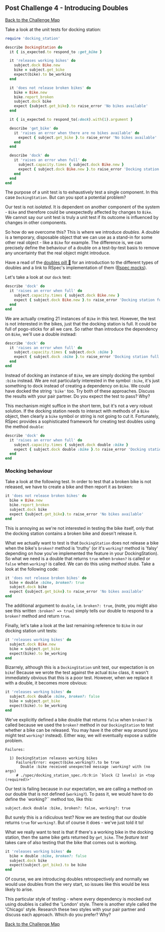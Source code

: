 ## Post Challenge 4 - Introducing Doubles

[Back to the Challenge Map](../0_challenge_map.md)

Take a look at the unit tests for docking station:

```ruby
require 'docking_station'

describe DockingStation do
  it { is_expected.to respond_to :get_bike }

  it 'releases working bikes' do
    subject.dock Bike.new
    bike = subject.get_bike
    expect(bike).to be_working
  end

  it 'does not release broken bikes' do
    bike = Bike.new
    bike.report_broken
    subject.dock bike
    expect {subject.get_bike}.to raise_error 'No bikes available'
  end

  it { is_expected.to respond_to(:dock).with(1).argument }

  describe 'get_bike' do
    it 'raises an error when there are no bikes available' do
      expect { subject.get_bike }.to raise_error 'No bikes available'
    end
  end

  describe 'dock' do
    it 'raises an error when full' do
      subject.capacity.times { subject.dock Bike.new }
      expect { subject.dock Bike.new }.to raise_error 'Docking station full'
    end
  end
end
```

The purpose of a unit test is to exhaustively test a single component.  In this case `DockingStation`.  But can you spot a potential problem?

Our test is not *isolated*.  It is dependent on another component of the system - `Bike` and therefore could be unexpectedly affected by changes to `Bike`.  We cannot say our unit test is truly a unit test if its outcome is influenced by changes in other components.

So how do we overcome this?  This is where we introduce *doubles*.  A *double* is a temporary, disposable object that we can use as a stand-in for some other real object - like a `Bike` for example.  The difference is, we can precisely define the behaviour of a double on a test-by-test basis to remove any uncertainty that the real object might introduce.

Have a read of the [doubles pill&nbsp;:pill:](../pills/doubles.md) for an introduction to the different types of doubles and a link to RSpec's implementation of them ([Rspec mocks](https://relishapp.com/rspec/rspec-mocks/docs)).

Let's take a look at our `dock` test:

```ruby
describe 'dock' do
  it 'raises an error when full' do
    subject.capacity.times { subject.dock Bike.new }
    expect { subject.dock Bike.new }.to raise_error 'Docking station full'
  end
end
```

We are actually creating 21 instances of `Bike` in this test.  However, the test is not interested in the bikes, just that the docking station is full.  It could be full of pogo-sticks for all we care.  So rather than introduce the dependency on `Bike`, we'll use a double instead:

```ruby
describe 'dock' do
  it 'raises an error when full' do
    subject.capacity.times { subject.dock :bike }
    expect { subject.dock :bike }.to raise_error 'Docking station full'
  end
end
```
Instead of docking an instance of `Bike`, we are simply docking the symbol `:bike` instead.  We are not particularly interested in the symbol `:bike`, it's just something to dock instead of creating a dependency on `Bike`.  We could have docked the string `'bike'` too.  Try both of these approaches.  Discuss the results with your pair partner.  Do you expect the test to pass?  Why?

This mechanism might suffice in the short term, but it's not a very robust solution.  If the docking station needs to interact with methods of a `Bike` object, then clearly a `bike` symbol or string is not going to cut it.  Fortunately, RSpec provides a sophisticated framework for creating test doubles using the method `double`:

```ruby
describe 'dock' do
  it 'raises an error when full' do
    subject.capacity.times { subject.dock double :bike }
    expect { subject.dock double :bike }.to raise_error 'Docking station full'
  end
end
```

### Mocking behaviour
Take a look at the following test.  In order to test that a broken bike is not released, we have to create a bike and then report it as broken:

```ruby
it 'does not release broken bikes' do
  bike = Bike.new
  bike.report_broken
  subject.dock bike
  expect {subject.get_bike}.to raise_error 'No bikes available'
end
```

This is annoying as we're not interested in testing the bike itself, only that the docking station contains a broken bike and doesn't release it.

What we actually want to test is that `DockingStation` does not release a bike when the bike's `broken?` method is 'truthy' (or it's `working?` method is 'falsy' depending on how you've implemented the feature in your DockingStation).  So what we need is a double that returns `true` when `broken?` is called or `false` when `working?` is called.  We can do this using *method stubs*.  Take a look at the following code:

```ruby
it 'does not release broken bikes' do
  bike = double :bike, broken?: true
  subject.dock bike
  expect {subject.get_bike}.to raise_error 'No bikes available'
end
```

The additional argument to `double`, i.e. `broken?: true`, (note, you might also see this written `:broken? => true`) simply tells our double to respond to a `broken?` method and return `true`.

Finally, let's take a look at the last remaining reference to `Bike` in our docking station unit tests:

```ruby
it 'releases working bikes' do
  subject.dock Bike.new
  bike = subject.get_bike
  expect(bike).to be_working
end
```

Bizarrely, although this is a `DockingStation` unit test, our expectation is on `bike`!  Because we wrote the test against the actual `Bike` class, it wasn't immediately obvious that this is a poor test.  However, when we replace it with a double, it becomes more obvious:

```ruby
it 'releases working bikes' do
  subject.dock double :bike, broken?: false
  bike = subject.get_bike
  expect(bike).to be_working
end
```

We've explicitly defined a bike double that returns `false` when `broken?` is called because we used the `broken?` method in our `DockingStation` to test whether a bike can be released.  You may have it the other way around (you might test `working?` instead).  Either way, we will eventually expose a subtle problem.

```
Failures:

  1) DockingStation releases working bikes
     Failure/Error: expect(bike.working?).to be true
       Double :bike received unexpected message :working? with (no args)
     # ./spec/docking_station_spec.rb:9:in `block (2 levels) in <top (required)>'
```

Our test is failing because in our expectation, we are calling a method on our double that is not defined (`working?`).  To pass it, we would have to do define the `working?`` method too, like this:

```
subject.dock double :bike, broken?: false, working?: true
```

But surely this is a ridiculous test?  Now we are testing that our double returns `true` for `working?`.  But of course it does - we've just told it to!

What we really want to test is that if there's a working bike in the docking station, then the same bike gets returned by `get_bike`.  The *feature test* takes care of also testing that the bike that comes out is working.

```ruby
it 'releases working bikes' do
  bike = double :bike, broken?: false
  subject.dock bike
  expect(subject.get_bike).to be bike
end
```

Of course, we are introducing doubles retrospectively and normally we would use doubles from the very start, so issues like this would be less likely to arise.

This particular style of testing - where every dependency is mocked out using doubles is called the 'London' style.  There is another style called the 'Chicago' style.  Research these two styles with your pair partner and discuss each approach.  Which do you prefer?  Why?

[Back to the Challenge Map](../0_challenge_map.md)
